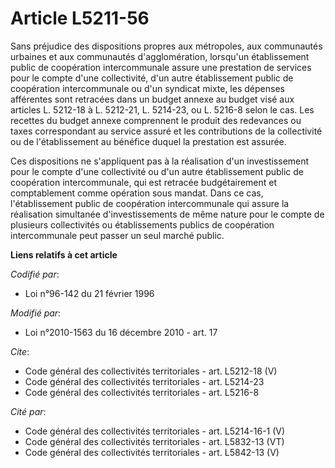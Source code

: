 # Article L5211-56

Sans préjudice des dispositions propres aux métropoles, aux communautés urbaines et aux communautés d'agglomération,
lorsqu'un établissement public de coopération intercommunale assure une prestation de services pour le compte d'une
collectivité, d'un autre établissement public de coopération intercommunale ou d'un syndicat mixte, les dépenses afférentes
sont retracées dans un budget annexe au budget visé aux articles L. 5212-18 à L. 5212-21, L. 5214-23, ou L. 5216-8 selon le
cas. Les recettes du budget annexe comprennent le produit des redevances ou taxes correspondant au service assuré et les
contributions de la collectivité ou de l'établissement au bénéfice duquel la prestation est assurée.

Ces dispositions ne s'appliquent pas à la réalisation d'un investissement pour le compte d'une collectivité ou d'un autre
établissement public de coopération intercommunale, qui est retracée budgétairement et comptablement comme opération sous
mandat. Dans ce cas, l'établissement public de coopération intercommunale qui assure la réalisation simultanée
d'investissements de même nature pour le compte de plusieurs collectivités ou établissements publics de coopération
intercommunale peut passer un seul marché public.

**Liens relatifs à cet article**

_Codifié par_:

  - Loi n°96-142 du 21 février 1996

_Modifié par_:

  - Loi n°2010-1563 du 16 décembre 2010 - art. 17

_Cite_:

  - Code général des collectivités territoriales - art. L5212-18 (V)
  - Code général des collectivités territoriales - art. L5214-23
  - Code général des collectivités territoriales - art. L5216-8

_Cité par_:

  - Code général des collectivités territoriales - art. L5214-16-1 (V)
  - Code général des collectivités territoriales - art. L5832-13 (VT)
  - Code général des collectivités territoriales - art. L5842-13 (V)
